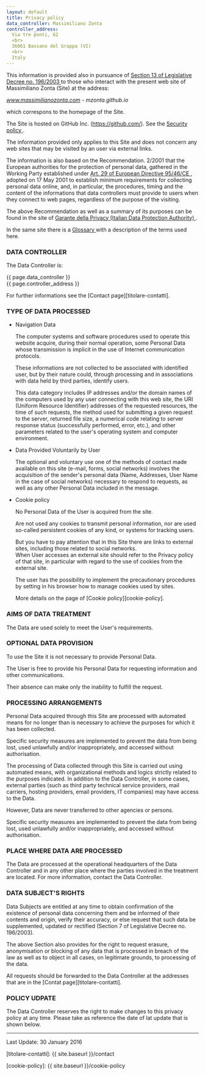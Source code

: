 ```yaml
---
layout: default
title: Privacy policy
data_controller: Massimiliano Zonta
controller_address:
  Via tre ponti, 62
  <br>
  36061 Bassano del Grappa (VI)
  <br>
  Italy
---
```


This information is provided also in pursuance of [Section 13 of Legislative Decree no. 196/2003 <i class="fa fa-external-link"></i>][garante-privacy-art13-196-2003] to those who interact with the present web site  of Massimiliano Zonta (Site) at the address:

*www.massimilianozonta.com* - *mzonta.github.io*

which correspons to the homepage of the Site.

The Site is hosted on GitHub Inc. (https://github.com/). See the [Security policy <i class="fa fa-external-link"></i>][github-security].

The information provided only applies to this Site and does not concern any web sites that may be visited by an user via external links.

The information is also based on the Recommendation. 2/2001 that the European authorities for the protection of personal data, gathered in the Working Party established under [Art. 29 of European Directive 95/46/CE <i class="fa fa-external-link"></i>][direttiva-CE-95-46-art29], adopted on 17 May 2001 to establish minimum requirements for collecting personal data online, and, in particular, the procedures, timing and the content of the informations that data controllers must provide to users when they connect to web pages, regardless of the purpose of the visiting.

The above Recommendation as well as a summary of its purposes can be found in the site of [Garante della Privacy (Italian Data Protection Authority) <i class="fa fa-external-link"></i>][garante-privacy-home].

In the same site there is a [Glossary <i class="fa fa-external-link"></i>][garante-privacy-glossario] with a description of the terms used here.

### DATA CONTROLLER

The Data Controller is:

{{ page.data_controller }} <br>
{{ page.controller_address }}

For further informations see the [Contact page][titolare-contatti].

### TYPE OF DATA PROCESSED

* Navigation Data

  The computer systems and software procedures used to operate this website acquire, during their normal operation, some Personal Data whose transmission is implicit in the use of Internet communication protocols.

  These informations are not collected to be associated with identified user, but by their nature could, through processing and in associations with data held by third parties, identify users.

  This data category includes IP addresses and/or the domain names of the computers used by any user connecting with this web site, the URI (Uniform Resource Identifier) addresses of the requested resources, the time of such requests, the method used for submitting a given request to the server, returned file size, a numerical code relating to server response status (successfully performed, error, etc.), and other parameters related to the user's operating system and computer environment.

* Data Provided Voluntarily by User

  The optional and voluntary use one of the methods of contact made available on this site (e-mail, forms, social networks) involves the acquisition of the sender's personal data (Name, Addresses, User Name in the case of social networks) necessary to respond to requests, as well as any other Personal Data included in the message.

* Cookie policy

  No Personal Data of the User is acquired from the site.

  Are not used any cookies to transmit personal information, nor are used so-called persistent cookies of any kind, or systems for tracking users.

  But you have to pay attention that in this Site there are links to external sites, including those related to social networks.<br>
  When User accesses an external site should refer to the Privacy policy of that site, in particular with regard to the use of cookies from the external site.

  The user has the possibility to implement the precautionary procedures by setting in his browser how to manage cookies used by sites.<br>

  More details on the page of [Cookie policy][cookie-policy].

### AIMS OF DATA TREATMENT

The Data are used solely to meet the User's requirements.

### OPTIONAL DATA PROVISION

To use the Site it is not necessary to provide Personal Data.

The User is free to provide his Personal Data for requesting information and other communications.

Their absence can make only the inability to fulfill the request.

### PROCESSING ARRANGEMENTS

Personal Data acquired through this Site are processed with automated means for no longer than is necessary to achieve the purposes for which it has been collected.

Specific security measures are implemented to prevent the data from being lost, used unlawfully and/or inappropriately, and accessed without authorisation.

The processing of Data collected through this Site is carried out using automated means, with organizational methods and logics strictly related to the purposes indicated.
In addition to the Data Controller, in some cases, external parties (such as third party technical service providers, mail carriers, hosting providers, email providers, IT companies) may have access to the Data.

However, Data are never transferred to other agencies or persons.

Specific security measures are implemented to prevent the data from being lost, used unlawfully and/or inappropriately, and accessed without authorisation.

### PLACE WHERE DATA ARE PROCESSED

The Data are processed at the operational headquarters of the Data Controller and in any other place where the parties involved in the treatment are located. For more information, contact the Data Controller.

### DATA SUBJECT'S RIGHTS

Data Subjects are entitled at any time to obtain confirmation of the existence of personal data concerning them and be informed of their contents and origin, verify their accuracy, or else request that such data be supplemented, updated or rectified (Section 7 of Legislative Decree no. 196/2003).

The above Section also provides for the right to request erasure, anonymisation or blocking of any data that is processed in breach of the law as well as to object in all cases, on legitimate grounds, to processing of the data.

All requests should be forwarded to the Data Controller at the addresses that are in the [Contat page][titolare-contatti].

### POLICY UDPATE

The Data Controller reserves the right to make changes to this privacy policy at any time.
Please take as reference the date of lat update that is shown below.

<hr>

Last Update: 30 January 2016

<!-- Links -->

[titolare-contatti]: {{ site.baseurl }}/contact

[garante-privacy-home]: http://www.garanteprivacy.it/web/guest/home_en

[garante-privacy-art13-196-2003]: http://www.garanteprivacy.it/web/guest/home/docweb/-/docweb-display/docweb/2427932

[garante-privacy-art7-196-2003]: http://www.garanteprivacy.it/web/guest/home/docweb/-/docweb-display/docweb/1311248#articolo7

[garante-privacy-glossario]: http://www.garanteprivacy.it/home_en/data-protection-and-privacy-glossary

[direttiva-CE-95-46-art29]: http://ec.europa.eu/justice/data-protection/article-29/index_en.htm

[github-security]: https://help.github.com/articles/github-security/

[cookie-policy]: {{ site.baseurl }}/cookie-policy

[twitter-policy]: https://twitter.com/privacy?lang=it

[linkedin-policy]: https://www.linkedin.com/legal/privacy-policy?trk=uno-reg-guest-home-privacy-policy

[microsoft-policy]: https://www.microsoft.com/it-it/privacystatement/default.aspx

[github-policy]: https://help.github.com/articles/github-privacy-policy/
